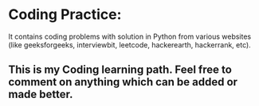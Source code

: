 # Coding Practice:

It contains coding problems with solution in Python from various websites (like geeksforgeeks, interviewbit, leetcode, hackerearth, hackerrank, etc).

This is my Coding learning path.  Feel free to comment on anything which can be added or made better.
---

